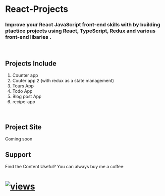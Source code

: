 <h1>React-Projects</h1>

<h3>Improve your React JavaScript front-end skills with by building ptactice projects using React, TypeScript, Redux and various front-end libaries .</h2>
</br>
<h2>Projects Include</h4>

<ol>
<li>Counter app</li>
<li>Couter app 2 (with redux as a state management)</li>
<li>Tours App</li>
<li>Todo App</li>
<li>Blog post App</li>
<li>recipe-app</li>
 
</ol>
</br>
<h2>Project Site</h2>
Coming soon
</br>
<h2>Support</h2>
Find the Content Useful? You can always buy me a coffee
<h1><a href="https://www.buymeacoffee.com/patricklema">
 <img alt="views" title="GitHub profile views" src="https://img.shields.io/badge/Buy%20Me%20a%20Coffee-ffdd00?style=for-the-badge&logo=buy-me-a-coffee&logoColor=black"/></a></h1>
